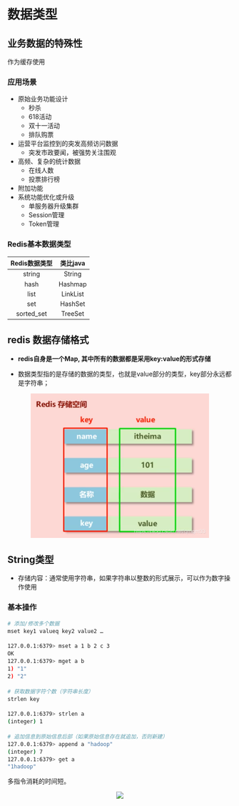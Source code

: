 # 数据类型

## 业务数据的特殊性

作为缓存使用

### 应用场景

* 原始业务功能设计
  + 秒杀
  + 618活动
  + 双十一活动
  + 排队购票
* 运营平台监控到的突发高频访问数据
  + 突发市政要闻，被强势关注围观
* 高频、复杂的统计数据
  + 在线人数
  + 投票排行榜
* 附加功能
* 系统功能优化或升级
  + 单服务器升级集群
  + Session管理
  + Token管理

### Redis基本数据类型

|Redis数据类型|类比java|
|:----------: |:---:|
|string|String|
|hash|Hashmap|
|list|LinkList|
|set|HashSet|
|sorted_set|TreeSet|

## redis 数据存储格式

* **redis自身是一个Map, 其中所有的数据都是采用key:value的形式存储**

* 数据类型指的是存储的数据的类型，也就是value部分的类型，key部分永远都是字符串；

<center><img width="400" src="imgs/2/数据存储.png"></center>

## String类型

* 存储内容：通常使用字符串，如果字符串以整数的形式展示，可以作为数字操作使用

### 基本操作

``` sh
# 添加/修改多个数据
mset key1 valueq key2 value2 …

127.0.0.1:6379> mset a 1 b 2 c 3
OK
127.0.0.1:6379> mget a b
1) "1"
2) "2"

# 获取数据字符个数（字符串长度）
strlen key

127.0.0.1:6379> strlen a
(integer) 1

# 追加信息到原始信息后部（如果原始信息存在就追加，否则新建）
127.0.0.1:6379> append a "hadoop"
(integer) 7
127.0.0.1:6379> get a
"1hadoop"
```

多指令消耗的时间短。

<center><img width="400" src="imgs/2/多指令. JPG"></center>
